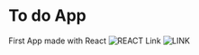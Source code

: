 # To do App

First App made with React ![REACT](https://upload.wikimedia.org/wikipedia/commons/thumb/a/a7/React-icon.svg/60px-React-icon.svg.png)
Link ![LINK](https://mayeur-my-to-do-app.netlify.app/)
